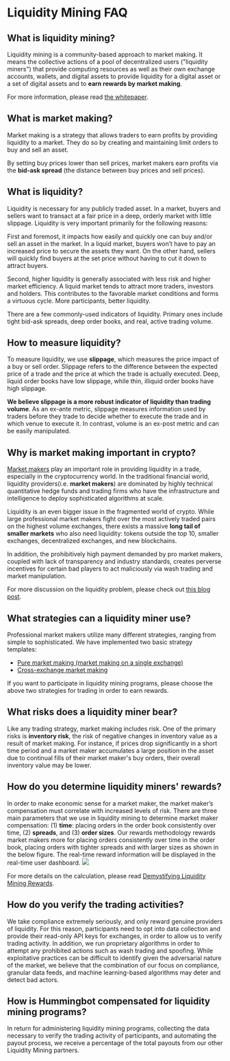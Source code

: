 # Liquidity Mining FAQ

## What is liquidity mining?
Liquidity mining is a community-based approach to market making. It means the collective actions of a pool of decentralized users ("liquidity miners") that provide computing resources as well as their own exchange accounts, wallets, and digital assets to provide liquidity for a digital asset or a set of digital assets and to **earn rewards by market making**.

For more information, please read [the whitepaper](https://hummingbot.io/liquidity-mining.pdf).

## What is market making?
Market making is a strategy that allows traders to earn profits by providing liquidity to a market. They do so by creating and maintaining limit orders to buy and sell an asset.

By setting buy prices lower than sell prices, market makers earn profits via the **bid-ask spread** (the distance between buy prices and sell prices).  

## What is liquidity?
Liquidity is necessary for any publicly traded asset. In a market, buyers and sellers want to transact at a fair price in a deep, orderly market with little slippage. Liquidity is very important primarily for the following reasons:

First and foremost, it impacts how easily and quickly one can buy and/or sell an asset in the market. In a liquid market, buyers won’t have to pay an increased price to secure the assets they want. On the other hand, sellers will quickly find buyers at the set price without having to cut it down to attract buyers.

Second, higher liquidity is generally associated with less risk and higher market efficiency. A liquid market tends to attract more traders, investors and holders. This contributes to the favorable market conditions and forms a virtuous cycle. More participants, better liquidity.

There are a few commonly-used indicators of liquidity. Primary ones include tight bid-ask spreads, deep order books, and real, active trading volume.

## How to measure liquidity?
To measure liquidity, we use **slippage**, which measures the price impact of a buy or sell order. Slippage refers to the difference between the expected price of a trade and the price at which the trade is actually executed. Deep, liquid order books have low slippage, while thin, illiquid order books have high slippage.

**We believe slippage is a more robust indicator of liquidity than trading volume**. As an ex-ante metric, slippage measures information used by traders before they trade to decide whether to execute the trade and in which venue to execute it. In contrast, volume is an ex-post metric and can be easily manipulated.

## Why is market making important in crypto?
<a href="https://en.wikipedia.org/wiki/Market_maker" target="_blank">Market makers</a> play an important role in providing liquidity in a trade, especially in the cryptocurrency world. In the traditional financial world, liquidity providers(i.e. **market makers**) are dominated by highly technical quantitative hedge funds and trading firms who have the infrastructure and intelligence to deploy sophisticated algorithms at scale.

Liquidity is an even bigger issue in the fragmented world of crypto. While large professional market makers fight over the most actively traded pairs on the highest volume exchanges, there exists a massive **long tail of smaller markets** who also need liquidity: tokens outside the top 10, smaller exchanges, decentralized exchanges, and new blockchains.

In addition, the prohibitively high payment demanded by pro market makers, coupled with lack of transparency and industry standards, creates perverse incentives for certain bad players to act maliciously via wash trading and market manipulation.

For more discussion on the liquidity problem, please check out [this blog post](https://www.hummingbot.io/blog/2019-01-thin-crust-of-liquidity/).

## What strategies can a liquidity miner use?
Professional market makers utilize many different strategies, ranging from simple to sophisticated. We have implemented two basic strategy templates:

- [Pure market making (market making on a single exchange)](https://docs.hummingbot.io/strategies/pure-market-making/)
- [Cross-exchange market making](https://docs.hummingbot.io/strategies/cross-exchange-market-making/)

If you want to participate in liquidity mining programs, please choose the above two strategies for trading in order to earn rewards. 

## What risks does a liquidity miner bear?
Like any trading strategy, market making includes risk. One of the primary risks is **inventory risk**, the risk of negative changes in inventory value as a result of market making. For instance, if prices drop significantly in a short time period and a market maker accumulates a large position in the asset due to continual fills of their market maker's buy orders, their overall inventory value may be lower.

## How do you determine liquidity miners' rewards?
In order to make economic sense for a market maker, the market maker’s compensation must correlate with increased levels of risk. There are three main parameters that we use in liquidity mining to determine market maker compensation: (1) **time**: placing orders in the order book consistently over time, (2) **spreads**, and (3) **order sizes**. Our rewards methodology rewards market makers more for placing orders consistently over time in the order book, placing orders with tighter spreads and with larger sizes as shown in the below figure. The real-time reward information will be displayed in the real-time user dashboard. 
![](https://hummingbot.io/static/e9bcf5a0b0ad5320f95f0a1de89c3e9a/ed7b0/rewards-allocation-chart.png)

For more details on the calculation, please read [Demystifying Liquidity Mining Rewards](https://hummingbot.io/blog/2019-12-liquidity-mining-rewards/). 

## How do you verify the trading activities?
We take compliance extremely seriously, and only reward genuine providers of liquidity. For this reason, participants need to opt into data collection and provide their read-only API keys for exchanges, in order to allow us to verify trading activity. In addition, we run proprietary algorithms in order to attempt any prohibited actions such as wash trading and spoofing. While exploitative practices can be difficult to identify given the adversarial nature of the market, we believe that the combination of our focus on compliance, granular data feeds, and machine learning-based algorithms may deter and detect bad actors.

## How is Hummingbot compensated for liquidity mining programs?
In return for administering liquidity mining programs, collecting the data necessary to verify the trading activity of participants, and automating the payout process, we receive a percentage of the total payouts from our other Liquidity Mining partners.
